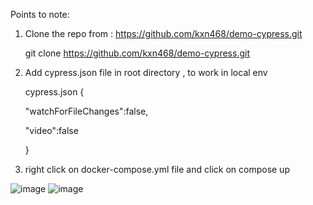 Points to note:

1. Clone the repo from : https://github.com/kxn468/demo-cypress.git

   git clone https://github.com/kxn468/demo-cypress.git

2. Add cypress.json file in root directory , to work in local env

   cypress.json
   {

    "watchForFileChanges":false,
    
    "video":false

   }

3. right click on docker-compose.yml file and click on compose up

![image](https://user-images.githubusercontent.com/100859090/182044100-f32d0167-9a22-46d9-b938-5a157057288e.png)
![image](https://user-images.githubusercontent.com/100859090/182047470-f31dc53e-be64-4417-9314-6b3eba313bfd.png)

